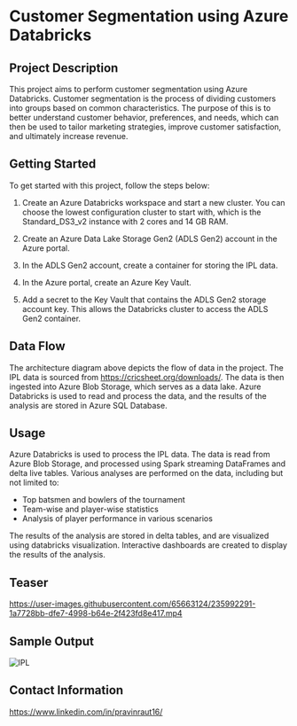 # Customer Segmentation using Azure Databricks

## Project Description

This project aims to perform customer segmentation using Azure Databricks. Customer segmentation is the process of dividing customers into groups based on common characteristics. The purpose of this is to better understand customer behavior, preferences, and needs, which can then be used to tailor marketing strategies, improve customer satisfaction, and ultimately increase revenue.

## Getting Started

To get started with this project, follow the steps below:

1. Create an Azure Databricks workspace and start a new cluster. You can choose the lowest configuration cluster to start with, which is the Standard_DS3_v2 instance with 2 cores and 14 GB RAM.

2. Create an Azure Data Lake Storage Gen2 (ADLS Gen2) account in the Azure portal.

3. In the ADLS Gen2 account, create a container for storing the IPL data.
4. In the Azure portal, create an Azure Key Vault.

5. Add a secret to the Key Vault that contains the ADLS Gen2 storage account key. This allows the Databricks cluster to access the ADLS Gen2 container.

## Data Flow


The architecture diagram above depicts the flow of data in the project. The IPL data is sourced from https://cricsheet.org/downloads/. The data is then ingested into Azure Blob Storage, which serves as a data lake. Azure Databricks is used to read and process the data, and the results of the analysis are stored in Azure SQL Database.


## Usage

Azure Databricks is used to process the IPL data. The data is read from Azure Blob Storage, and processed using Spark streaming DataFrames and delta live tables. Various analyses are performed on the data, including but not limited to:

- Top batsmen and bowlers of the tournament
- Team-wise and player-wise statistics
- Analysis of player performance in various scenarios

The results of the analysis are stored in delta tables, and are visualized using databricks visualization. Interactive dashboards are created to display the results of the analysis.

## Teaser

https://user-images.githubusercontent.com/65663124/235992291-1a7728bb-dfe7-4998-b64e-2f423fd8e417.mp4

## Sample Output
![IPL](https://user-images.githubusercontent.com/65663124/236008312-88d732c0-33fc-48f6-8b47-567b4c04af68.png)



## Contact Information
https://www.linkedin.com/in/pravinraut16/

